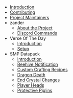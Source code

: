 * [<i class="fas fa-info-circle"></i> Introduction](README.md)
* [<i class="fab fa-github"></i> Contributing](contributing.md)
* [<i class="fas fa-hard-hat"></i> Project Maintainers](projectmaintainers.md)
* <i class="fas fa-caret-down"></i> zander
  * [<i class="fas fa-info-circle"></i> About the Project](zander/about.md)
  * [<i class="fas fa-terminal"></i> Discord Commands](zander/discordcommands.md)
* <i class="fas fa-caret-down"></i> <i class="fas fa-bible"></i> Verse Of The Day
  * [<i class="fas fa-info-circle"></i> Introduction](verseoftheday/introduction.md)
  * [Setup](verseoftheday/setup.md)
* <i class="fas fa-caret-down"></i> SMP Datapack
  * [<i class="fas fa-info-circle"></i> Introduction](./smpdatapack/introduction.md)
  * [Beehive Notification](./smpdatapack/beehivenotification.md)
  * [Custom Crafting Recipes](./smpdatapack/customcraftingrecipes.md)
  * [Dragon Death](./smpdatapack/dragondeath.md)
  * [End Crystal Changes](./smpdatapack/endcrystalchanges.md)
  * [Player Heads](./smpdatapack/playerheads.md)
  * [Protective Piglins](./smpdatapack/protectivepiglins.md)


<!--   * <i class="fas fa-caret-down"></i> zander-web -->
<!-- * <i class="fas fa-caret-down"></i> ArrowPrayer -->
